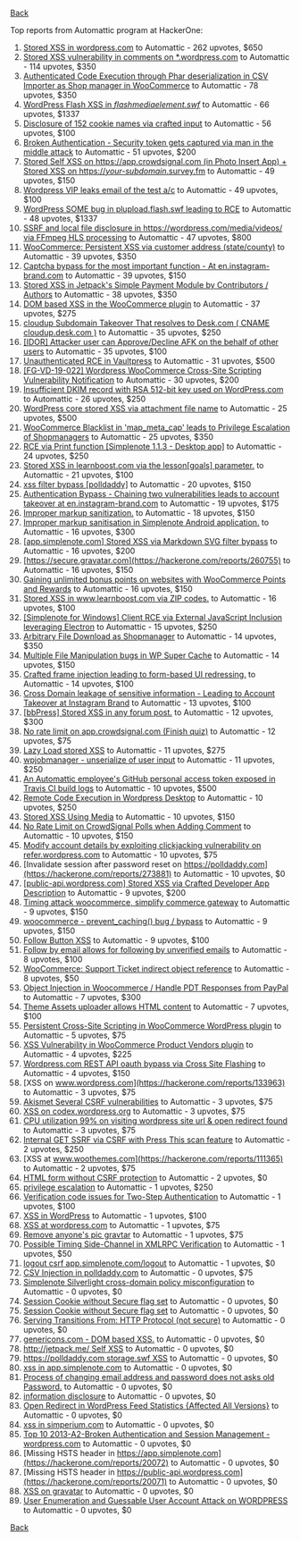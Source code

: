 [Back](../README.md)

Top reports from Automattic program at HackerOne:

1. [Stored XSS in wordpress.com](https://hackerone.com/reports/733248) to Automattic - 262 upvotes, $650
2. [Stored XSS vulnerability in comments on *.wordpress.com](https://hackerone.com/reports/707720) to Automattic - 114 upvotes, $350
3. [Authenticated Code Execution through Phar deserialization in CSV Importer as Shop manager in WooCommerce](https://hackerone.com/reports/403083) to Automattic - 78 upvotes, $350
4. [WordPress Flash XSS in *flashmediaelement.swf*](https://hackerone.com/reports/134546) to Automattic - 66 upvotes, $1337
5. [Disclosure of 152 cookie names via crafted input](https://hackerone.com/reports/310105) to Automattic - 56 upvotes, $100
6. [Broken Authentication - Security token gets captured via man in the middle attack](https://hackerone.com/reports/206650) to Automattic - 51 upvotes, $200
7. [Stored Self XSS on https://app.crowdsignal.com (in Photo Insert App) + Stored XSS on https://*your-subdomain*.survey.fm](https://hackerone.com/reports/667188) to Automattic - 49 upvotes, $150
8. [Wordpress VIP leaks email of the test a/c](https://hackerone.com/reports/540301) to Automattic - 49 upvotes, $100
9. [WordPress SOME bug in plupload.flash.swf leading to RCE](https://hackerone.com/reports/134738) to Automattic - 48 upvotes, $1337
10. [SSRF and local file disclosure in https://wordpress.com/media/videos/ via FFmpeg HLS processing](https://hackerone.com/reports/237381) to Automattic - 47 upvotes, $800
11. [WooCommerce: Persistent XSS via customer address (state/county)](https://hackerone.com/reports/530499) to Automattic - 39 upvotes, $350
12. [Captcha bypass for the most important function - At en.instagram-brand.com](https://hackerone.com/reports/206653) to Automattic - 39 upvotes, $150
13. [Stored XSS in Jetpack's Simple Payment Module by Contributors / Authors](https://hackerone.com/reports/402753) to Automattic - 38 upvotes, $350
14. [DOM based XSS in the WooCommerce plugin](https://hackerone.com/reports/507139) to Automattic - 37 upvotes, $275
15. [cloudup Subdomain Takeover That resolves to Desk.com ( CNAME cloudup.desk.com )](https://hackerone.com/reports/201796) to Automattic - 35 upvotes, $250
16. [[IDOR] Attacker user can Approve/Decline AFK on the behalf of other users](https://hackerone.com/reports/725569) to Automattic - 35 upvotes, $100
17. [Unauthenticated RCE in Vaultpress](https://hackerone.com/reports/236552) to Automattic - 31 upvotes, $500
18. [[FG-VD-19-022] Wordpress WooCommerce Cross-Site Scripting Vulnerability Notification](https://hackerone.com/reports/495583) to Automattic - 30 upvotes, $200
19. [Insufficient DKIM record with RSA 512-bit key used on WordPress.com](https://hackerone.com/reports/550937) to Automattic - 26 upvotes, $250
20. [WordPress core stored XSS via attachment file name](https://hackerone.com/reports/139245) to Automattic - 25 upvotes, $500
21. [WooCommerce Blacklist in 'map_meta_cap' leads to Privilege Escalation of Shopmanagers](https://hackerone.com/reports/403039) to Automattic - 25 upvotes, $350
22. [RCE via Print function [Simplenote 1.1.3 - Desktop app]](https://hackerone.com/reports/358049) to Automattic - 24 upvotes, $250
23. [Stored XSS in learnboost.com via the lesson[goals] parameter.](https://hackerone.com/reports/300270) to Automattic - 21 upvotes, $100
24. [xss filter bypass [polldaddy]](https://hackerone.com/reports/264832) to Automattic - 20 upvotes, $150
25. [Authentication Bypass - Chaining two vulnerabilities leads to account takeover at en.instagram-brand.com](https://hackerone.com/reports/209008) to Automattic - 19 upvotes, $175
26. [Improper markup sanitization.](https://hackerone.com/reports/289823) to Automattic - 18 upvotes, $150
27. [Improper markup sanitisation in Simplenote Android application.](https://hackerone.com/reports/297547) to Automattic - 16 upvotes, $300
28. [[app.simplenote.com] Stored XSS via Markdown SVG filter bypass](https://hackerone.com/reports/271007) to Automattic - 16 upvotes, $200
29. [https://secure.gravatar.com](https://hackerone.com/reports/260755) to Automattic - 16 upvotes, $150
30. [Gaining unlimited bonus points on websites with WooCommerce Points and Rewards](https://hackerone.com/reports/592803) to Automattic - 16 upvotes, $150
31. [Stored XSS in www.learnboost.com via ZIP codes.](https://hackerone.com/reports/300812) to Automattic - 16 upvotes, $100
32. [[Simplenote for Windows] Client RCE via External JavaScript Inclusion leveraging Electron](https://hackerone.com/reports/291539) to Automattic - 15 upvotes, $250
33. [Arbitrary File Download as Shopmanager](https://hackerone.com/reports/402473) to Automattic - 14 upvotes, $350
34. [Multiple File Manipulation bugs in WP Super Cache](https://hackerone.com/reports/240886) to Automattic - 14 upvotes, $150
35. [Crafted frame injection leading to form-based UI redressing.](https://hackerone.com/reports/291683) to Automattic - 14 upvotes, $100
36. [Cross Domain leakage of sensitive information - Leading to Account Takeover at Instagram Brand](https://hackerone.com/reports/209352) to Automattic - 13 upvotes, $100
37. [[bbPress] Stored XSS in any forum post.](https://hackerone.com/reports/151117) to Automattic - 12 upvotes, $300
38. [No rate limit on app.crowdsignal.com (Finish quiz)](https://hackerone.com/reports/568832) to Automattic - 12 upvotes, $75
39. [Lazy Load stored XSS](https://hackerone.com/reports/152416) to Automattic - 11 upvotes, $275
40. [wpjobmanager - unserialize of user input](https://hackerone.com/reports/308489) to Automattic - 11 upvotes, $250
41. [An Automattic employee's GitHub personal access token exposed in Travis CI build logs](https://hackerone.com/reports/218264) to Automattic - 10 upvotes, $500
42. [Remote Code Execution in Wordpress Desktop](https://hackerone.com/reports/301458) to Automattic - 10 upvotes, $250
43. [Stored XSS Using Media](https://hackerone.com/reports/275386) to Automattic - 10 upvotes, $150
44. [No Rate Limit on CrowdSignal Polls when Adding Comment](https://hackerone.com/reports/488923) to Automattic - 10 upvotes, $150
45. [Modify account details by exploiting clickjacking vulnerability on refer.wordpress.com](https://hackerone.com/reports/765355) to Automattic - 10 upvotes, $75
46. [Invalidate session after password reset on https://polldaddy.com](https://hackerone.com/reports/273881) to Automattic - 10 upvotes, $0
47. [[public-api.wordpress.com] Stored XSS via Crafted Developer App Description](https://hackerone.com/reports/293743) to Automattic - 9 upvotes, $200
48. [Timing attack woocommerce, simplify commerce gateway](https://hackerone.com/reports/239359) to Automattic - 9 upvotes, $150
49. [woocommerce - prevent_caching() bug / bypass](https://hackerone.com/reports/241323) to Automattic - 9 upvotes, $150
50. [Follow Button XSS](https://hackerone.com/reports/172574) to Automattic - 9 upvotes, $100
51. [Follow by email allows for following by unverified emails](https://hackerone.com/reports/762121) to Automattic - 8 upvotes, $100
52. [WooCommerce: Support Ticket indirect object reference](https://hackerone.com/reports/91599) to Automattic - 8 upvotes, $50
53. [Object Injection in Woocommerce / Handle PDT Responses from PayPal](https://hackerone.com/reports/245228) to Automattic - 7 upvotes, $300
54. [Theme Assets uploader allows HTML content](https://hackerone.com/reports/769998) to Automattic - 7 upvotes, $100
55. [Persistent Cross-Site Scripting in WooCommerce WordPress plugin](https://hackerone.com/reports/152692) to Automattic - 5 upvotes, $75
56. [XSS Vulnerability in WooCommerce Product Vendors plugin](https://hackerone.com/reports/253313) to Automattic - 4 upvotes, $225
57. [Wordpress.com REST API oauth bypass via Cross Site Flashing](https://hackerone.com/reports/176308) to Automattic - 4 upvotes, $150
58. [XSS on www.wordpress.com](https://hackerone.com/reports/133963) to Automattic - 3 upvotes, $75
59. [Akismet Several CSRF vulnerabilities](https://hackerone.com/reports/131108) to Automattic - 3 upvotes, $75
60. [XSS on codex.wordpress.org](https://hackerone.com/reports/104559) to Automattic - 3 upvotes, $75
61. [CPU utilization 99% on visiting wordpress site url &amp; open redirect found](https://hackerone.com/reports/129091) to Automattic - 3 upvotes, $75
62. [Internal GET SSRF via CSRF with Press This scan feature](https://hackerone.com/reports/110801) to Automattic - 2 upvotes, $250
63. [XSS at www.woothemes.com](https://hackerone.com/reports/111365) to Automattic - 2 upvotes, $75
64. [HTML form without CSRF protection](https://hackerone.com/reports/7849) to Automattic - 2 upvotes, $0
65. [privilege escalation](https://hackerone.com/reports/13959) to Automattic - 1 upvotes, $250
66. [Verification code issues for Two-Step Authentication](https://hackerone.com/reports/67660) to Automattic - 1 upvotes, $100
67. [XSS in WordPress](https://hackerone.com/reports/81736) to Automattic - 1 upvotes, $100
68. [XSS at wordpress.com](https://hackerone.com/reports/111500) to Automattic - 1 upvotes, $75
69. [Remove anyone's pic gravtar](https://hackerone.com/reports/101145) to Automattic - 1 upvotes, $75
70. [Possible Timing Side-Channel in XMLRPC Verification](https://hackerone.com/reports/107296) to Automattic - 1 upvotes, $50
71. [logout csrf app.simplenote.com/logout](https://hackerone.com/reports/13705) to Automattic - 1 upvotes, $0
72. [CSV Injection in polldaddy.com](https://hackerone.com/reports/92353) to Automattic - 0 upvotes, $75
73. [Simplenote Silverlight cross-domain policy misconfiguration](https://hackerone.com/reports/7571) to Automattic - 0 upvotes, $0
74. [Session Cookie without Secure flag set](https://hackerone.com/reports/7680) to Automattic - 0 upvotes, $0
75. [Session Cookie without Secure flag set](https://hackerone.com/reports/7843) to Automattic - 0 upvotes, $0
76. [Serving Transitions From: HTTP Protocol (not secure)](https://hackerone.com/reports/14803) to Automattic - 0 upvotes, $0
77. [genericons.com - DOM based XSS.](https://hackerone.com/reports/14305) to Automattic - 0 upvotes, $0
78. [http://jetpack.me/ Self XSS](https://hackerone.com/reports/14303) to Automattic - 0 upvotes, $0
79. [https://polldaddy.com storage.swf XSS](https://hackerone.com/reports/9522) to Automattic - 0 upvotes, $0
80. [xss in app.simplenote.com](https://hackerone.com/reports/13703) to Automattic - 0 upvotes, $0
81. [Process of changing email address and password does not asks old Password.](https://hackerone.com/reports/15777) to Automattic - 0 upvotes, $0
82. [information disclosure](https://hackerone.com/reports/13939) to Automattic - 0 upvotes, $0
83. [Open Redirect in WordPress Feed Statistics {Affected All Versions}](https://hackerone.com/reports/22142) to Automattic - 0 upvotes, $0
84. [xss in simperium.com](https://hackerone.com/reports/13746) to Automattic - 0 upvotes, $0
85. [Top 10 2013-A2-Broken Authentication and Session Management - wordpress.com](https://hackerone.com/reports/18503) to Automattic - 0 upvotes, $0
86. [Missing HSTS header in https://app.simplenote.com](https://hackerone.com/reports/20072) to Automattic - 0 upvotes, $0
87. [Missing HSTS header in https://public-api.wordpress.com](https://hackerone.com/reports/20071) to Automattic - 0 upvotes, $0
88. [XSS on gravatar](https://hackerone.com/reports/13794) to Automattic - 0 upvotes, $0
89. [User Enumeration and Guessable User Account Attack on WORDPRESS](https://hackerone.com/reports/16439) to Automattic - 0 upvotes, $0


[Back](../README.md)